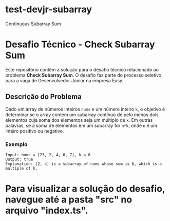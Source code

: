 # test-devjr-subarray
Continuous Subarray Sum
# Desafio Técnico - Check Subarray Sum

Este repositório contém a solução para o desafio técnico relacionado ao problema **Check Subarray Sum**. O desafio faz parte do processo seletivo para a vaga de Desenvolvedor Júnior na empresa Easy.

## Descrição do Problema

Dado um array de números inteiros `nums` e um número inteiro `k`, o objetivo é determinar se o array contém um subarray contínuo de pelo menos dois elementos cuja soma dos elementos seja um múltiplo de `k`. Em outras palavras, se a soma de elementos em um subarray for `n*k`, onde `n` é um inteiro positivo ou negativo.

### Exemplo

```plaintext
Input: nums = [23, 2, 4, 6, 7], k = 6
Output: true
Explanation: [2, 4] is a subarray of nums whose sum is 6, which is a multiple of k.
```
# Para visualizar a solução do desafio, navegue até a pasta "src" no arquivo "index.ts".
